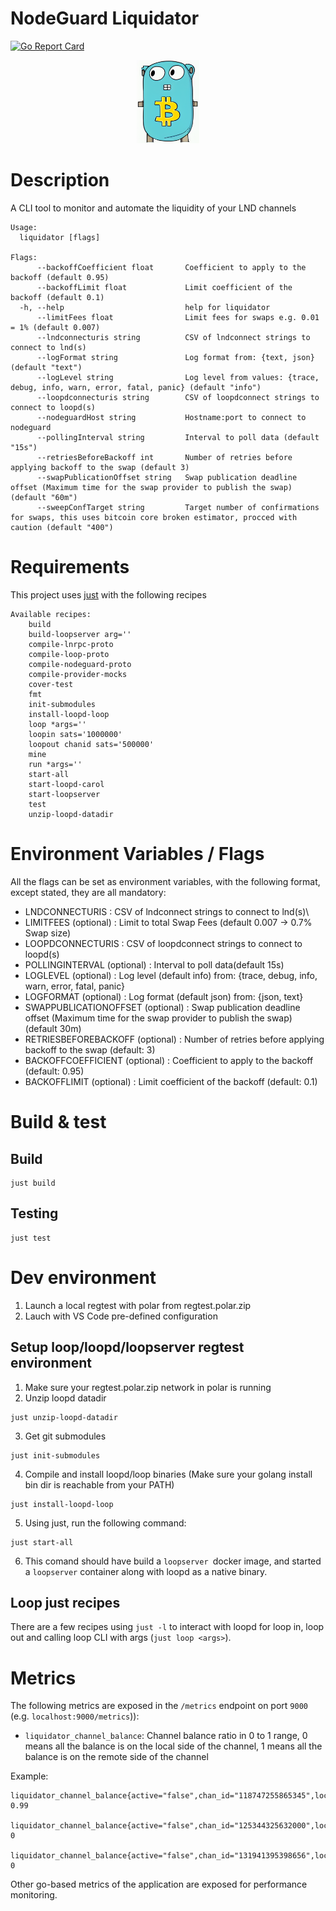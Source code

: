 # NodeGuard Liquidator
[![Go Report Card](https://goreportcard.com/badge/github.com/Elenpay/liquidator)](https://goreportcard.com/report/github.com/Elenpay/liquidator)
<p align="center">
  <img src="liquidator.png" width="100px" />
</p>

# Description
A CLI tool to monitor and automate the liquidity of your LND channels
```
Usage:
  liquidator [flags]

Flags:
      --backoffCoefficient float       Coefficient to apply to the backoff (default 0.95)
      --backoffLimit float             Limit coefficient of the backoff (default 0.1)
  -h, --help                           help for liquidator
      --limitFees float                Limit fees for swaps e.g. 0.01 = 1% (default 0.007)
      --lndconnecturis string          CSV of lndconnect strings to connect to lnd(s)
      --logFormat string               Log format from: {text, json} (default "text")
      --logLevel string                Log level from values: {trace, debug, info, warn, error, fatal, panic} (default "info")
      --loopdconnecturis string        CSV of loopdconnect strings to connect to loopd(s)
      --nodeguardHost string           Hostname:port to connect to nodeguard
      --pollingInterval string         Interval to poll data (default "15s")
      --retriesBeforeBackoff int       Number of retries before applying backoff to the swap (default 3)
      --swapPublicationOffset string   Swap publication deadline offset (Maximum time for the swap provider to publish the swap) (default "60m")
      --sweepConfTarget string         Target number of confirmations for swaps, this uses bitcoin core broken estimator, procced with caution (default "400")
```
# Requirements
This project uses [just](https://github.com/casey/just) with the following recipes
```
Available recipes:
    build
    build-loopserver arg=''
    compile-lnrpc-proto
    compile-loop-proto
    compile-nodeguard-proto
    compile-provider-mocks
    cover-test
    fmt
    init-submodules
    install-loopd-loop
    loop *args=''
    loopin sats='1000000'
    loopout chanid sats='500000'
    mine
    run *args=''
    start-all
    start-loopd-carol
    start-loopserver
    test
    unzip-loopd-datadir
```
# Environment Variables / Flags

All the flags can be set as environment variables, with the following format, except stated, they are all mandatory:

- LNDCONNECTURIS : CSV of lndconnect strings to connect to lnd(s)\
- LIMITFEES (optional) : Limit to total Swap Fees (default 0.007 -> 0.7% Swap size)
- LOOPDCONNECTURIS : CSV of loopdconnect strings to connect to loopd(s)
- POLLINGINTERVAL (optional) : Interval to poll data(default 15s)
- LOGLEVEL (optional) : Log level (default info) from: {trace, debug, info, warn, error, fatal, panic}
- LOGFORMAT (optional) : Log format (default json) from: {json, text}
- SWAPPUBLICATIONOFFSET (optional) : Swap publication deadline offset (Maximum time for the swap provider to publish the swap) (default 30m)
- RETRIESBEFOREBACKOFF (optional) : Number of retries before applying backoff to the swap (default: 3)
- BACKOFFCOEFFICIENT (optional) : Coefficient to apply to the backoff (default: 0.95)
- BACKOFFLIMIT (optional) : Limit coefficient of the backoff (default: 0.1)

# Build & test
## Build
```
just build
```

## Testing
```
just test
```
# Dev environment
1. Launch a local regtest with polar from regtest.polar.zip
2. Lauch with VS Code pre-defined configuration

## Setup loop/loopd/loopserver regtest environment
1. Make sure your regtest.polar.zip network in polar is running
2. Unzip loopd datadir
````
just unzip-loopd-datadir
````
3. Get git submodules
````
just init-submodules
````
4. Compile and install loopd/loop binaries (Make sure your golang install bin dir is reachable from your PATH)
````
just install-loopd-loop
````
5. Using just, run the following command:
````
just start-all
````
6. This comand should have build a `loopserver `docker image, and started a `loopserver` container along with loopd as a native binary.

## Loop just recipes
There are a few recipes using `just -l` to interact with loopd for loop in, loop out and calling loop CLI with args (`just loop <args>`).




# Metrics
The following metrics are exposed in the `/metrics` endpoint on port `9000` (e.g. `localhost:9000/metrics`)):
- `liquidator_channel_balance`: Channel balance ratio in 0 to 1 range, 0 means all the balance is on the local side of the channel, 1 means all the balance is on the remote side of the channel
 
Example:
 ```
liquidator_channel_balance{active="false",chan_id="118747255865345",local_node_alias="alice",local_node_pubkey="03b48034270e522e4033afdbe43383d66d426638927b940d09a8a7a0de4d96e807",remote_node_alias="",remote_node_pubkey="02f97d034c6c8f5ad95b1fe6abfe68ab154e85b1f5bb909815baeb5c8a46cdf622",initiator="false"} 0.99

liquidator_channel_balance{active="false",chan_id="125344325632000",local_node_alias="alice",local_node_pubkey="03b48034270e522e4033afdbe43383d66d426638927b940d09a8a7a0de4d96e807",remote_node_alias="",remote_node_pubkey="02f97d034c6c8f5ad95b1fe6abfe68ab154e85b1f5bb909815baeb5c8a46cdf622",initiator="false"} 0

liquidator_channel_balance{active="false",chan_id="131941395398656",local_node_alias="carol",local_node_pubkey="03485d8dcdd149c87553eeb80586eb2bece874d412e9f117304446ce189955d375",remote_node_alias="",remote_node_pubkey="02f97d034c6c8f5ad95b1fe6abfe68ab154e85b1f5bb909815baeb5c8a46cdf622",initiator="false"} 0

```

Other go-based metrics of the application are exposed for performance monitoring.
